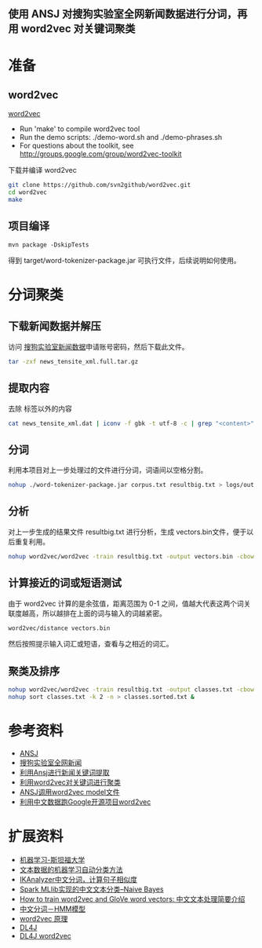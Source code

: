 使用 ANSJ 对搜狗实验室全网新闻数据进行分词，再用 word2vec 对关键词聚类
---

# 准备

## word2vec
[word2vec](https://github.com/svn2github/word2vec)

- Run 'make' to compile word2vec tool
- Run the demo scripts: ./demo-word.sh and ./demo-phrases.sh
- For questions about the toolkit, see http://groups.google.com/group/word2vec-toolkit

下载并编译 word2vec
```bash
git clone https://github.com/svn2github/word2vec.git
cd word2vec
make
```

## 项目编译

```
mvn package -DskipTests
```
得到 target/word-tokenizer-package.jar 可执行文件，后续说明如何使用。

# 分词聚类

## 下载新闻数据并解压
访问 [搜狗实验室新闻数据](http://www.sogou.com/labs/resource/ftp.php?dir=/Data/SogouCA/news_tensite_xml.full.tar.gz)申请账号密码，然后下载此文件。
```bash
tar -zxf news_tensite_xml.full.tar.gz
```
## 提取内容
去除 <content> 标签以外的内容
```bash
cat news_tensite_xml.dat | iconv -f gbk -t utf-8 -c | grep "<content>" > corpus.txt
```
## 分词
利用本项目对上一步处理过的文件进行分词，词语间以空格分割。
```bash
nohup ./word-tokenizer-package.jar corpus.txt resultbig.txt > logs/out.log &
```
## 分析
对上一步生成的结果文件 resultbig.txt 进行分析，生成 vectors.bin文件，便于以后重复利用。
```bash
nohup word2vec/word2vec -train resultbig.txt -output vectors.bin -cbow 0 -size 200 -window 5 -negative 0 -hs 1 -sample 1e-3 -threads 12 -binary 1 &
```
## 计算接近的词或短语测试
由于 word2vec 计算的是余弦值，距离范围为 0-1 之间，值越大代表这两个词关联度越高，所以越排在上面的词与输入的词越紧密。
```bash
word2vec/distance vectors.bin
```
然后按照提示输入词汇或短语，查看与之相近的词汇。

## 聚类及排序
```bash
nohup word2vec/word2vec -train resultbig.txt -output classes.txt -cbow 0 -size 200 -window 5 -negative 0 -hs 1 -sample 1e-3 -threads 12 -classes 500 &
nohup sort classes.txt -k 2 -n > classes.sorted.txt &
```

# 参考资料

- [ANSJ](https://github.com/NLPchina/ansj_seg)
- [搜狗实验室全网新闻](http://www.sogou.com/labs/resource/ca.php)
- [利用Ansj进行新闻关键词提取](http://blog.csdn.net/zhaoxinfan/article/details/10403917)
- [利用word2vec对关键词进行聚类](http://blog.csdn.net/zhaoxinfan/article/details/11069485)
- [ANSJ调用word2vec model文件](http://blog.csdn.net/zhaoxinfan/article/details/11640573)
- [利用中文数据跑Google开源项目word2vec](http://www.cnblogs.com/hebin/p/3507609.html)

# 扩展资料

- [机器学习-斯坦福大学](https://www.coursera.org/learn/machine-learning/home/info)
- [文本数据的机器学习自动分类方法](http://www.infoq.com/cn/articles/machine-learning-automatic-classification-of-text-data)
- [IKAnalyzer中文分词，计算句子相似度](https://my.oschina.net/twosnail/blog/370744)
- [Spark MLlib实现的中文文本分类–Naive Bayes](http://lxw1234.com/archives/2016/01/605.htm)
- [How to train word2vec and GloVe word vectors: 中文文本处理简要介绍](http://sentiment-mining.blogspot.com/2016/01/how-to-train-word2vec-and-glove-word.html)
- [中文分词－HMM模型](https://maples.me/algorithm/2016/03/30/Chinese-word-Segment-HMM/)
- [word2vec 原理](http://blog.csdn.net/zhaoxinfan/article/details/27352659)
- [DL4J](https://deeplearning4j.org/cn/quickstart)
- [DL4J word2vec](https://deeplearning4j.org/cn/word2vec)